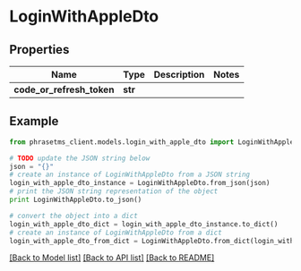 # LoginWithAppleDto

## Properties

| Name                      | Type    | Description | Notes |
| ------------------------- | ------- | ----------- | ----- |
| **code_or_refresh_token** | **str** |             |

## Example

```python
from phrasetms_client.models.login_with_apple_dto import LoginWithAppleDto

# TODO update the JSON string below
json = "{}"
# create an instance of LoginWithAppleDto from a JSON string
login_with_apple_dto_instance = LoginWithAppleDto.from_json(json)
# print the JSON string representation of the object
print LoginWithAppleDto.to_json()

# convert the object into a dict
login_with_apple_dto_dict = login_with_apple_dto_instance.to_dict()
# create an instance of LoginWithAppleDto from a dict
login_with_apple_dto_from_dict = LoginWithAppleDto.from_dict(login_with_apple_dto_dict)
```

[[Back to Model list]](../README.md#documentation-for-models) [[Back to API list]](../README.md#documentation-for-api-endpoints) [[Back to README]](../README.md)
